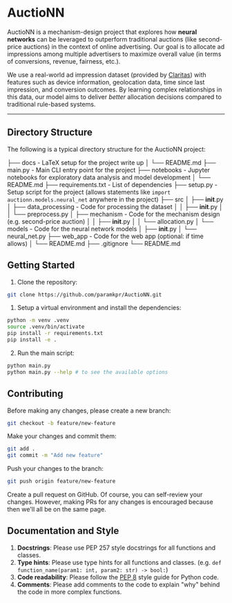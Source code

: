 # AuctioNN

AuctioNN is a mechanism-design project that explores how **neural networks** can be leveraged to outperform traditional auctions (like second-price auctions) in the context of online advertising. Our goal is to allocate ad impressions among multiple advertisers to maximize overall value (in terms of conversions, revenue, fairness, etc.).

We use a real-world ad impression dataset (provided by [Claritas](https://www.claritas.com/)) with features such as device information, geolocation data, time since last impression, and conversion outcomes. By learning complex relationships in this data, our model aims to deliver *better* allocation decisions compared to traditional rule-based systems.

---

## Directory Structure
The following is a typical directory structure for the AuctioNN project:

├── docs                      - LaTeX setup for the project write up
│   └── README.md
├── main.py                   - Main CLI entry point for the project
├── notebooks                 - Jupyter notebooks for exploratory data analysis and model development
│   └── README.md
├── requirements.txt          - List of dependencies
├── setup.py                  - Setup script for the project (allows statements like `import auctionn.models.neural_net` anywhere in the project)
├── src
│   ├── __init__.py           
│   ├── data_processing       - Code for processing the dataset
│   │   ├── __init__.py
│   │   └── preprocess.py
│   ├── mechanism             - Code for the mechanism design (e.g. second-price auction)
│   │   ├── __init__.py
│   │   └── allocation.py
│   └── models                - Code for the neural network models
│       ├── __init__.py
│       └── neural_net.py
├── web_app                   - Code for the web app (optional: if time allows)
│   └── README.md
├── .gitignore
└── README.md

## Getting Started

1. Clone the repository:
```bash
git clone https://github.com/paramkpr/AuctioNN.git
```

1. Setup a virtual environment and install the dependencies:
```bash
python -m venv .venv
source .venv/bin/activate
pip install -r requirements.txt
pip install -e .
```

2. Run the main script:
```bash
python main.py
python main.py --help # to see the available options
```

## Contributing
Before making any changes, please create a new branch:
```bash
git checkout -b feature/new-feature
```

Make your changes and commit them:
```bash
git add .
git commit -m "Add new feature"
```

Push your changes to the branch:
```bash
git push origin feature/new-feature
```

Create a pull request on GitHub. Of course, you can self-review your changes. However, making PRs for any changes is encouraged because then we'll all be on the same page.


## Documentation and Style
1. **Docstrings**: Please use PEP 257 style docstrings for all functions and classes.
2. **Type hints**: Please use type hints for all functions and classes. (e.g. `def function_name(param1: int, param2: str) -> bool:`)
3. **Code readability**: Please follow the [PEP 8](https://pep8.org/) style guide for Python code.
4. **Comments**: Please add comments to the code to explain "why" behind the code in more complex functions.
